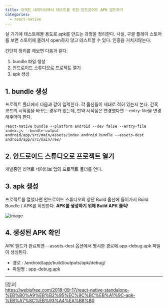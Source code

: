 ```yaml
---
title: 리액트 네이티브에서 테스트를 위한 안드로이드 APK 빌드하기
categories:
  - react-native
---
```


실 기기에 테스트해볼 용도로 apk를 만드는 과정을 정리한다. 사실, 구글 플레이 스토어를 보면 스토어에 올려서 open하지 않고 테스트할 수 있다. 인증을 거치지않는다.

간단히 정리를 해보면 다음과 같다.

1. bundle 파일 생성
2. 안드로이드 스튜디오로 프로젝트 열기
3. apk 생성

## 1. bundle 생성

프로젝트 폴더에서 다음과 같이 입력한다. 각 옵션들이 제대로 적혀 있는지 본다. 간혹 코드의 시작점을 바꾸는 경우가 있는데, 만약 시작점은 변경했다면 --entry-file을 변경해주어야 한다.

```shell
react-native bundle --platform android --dev false --entry-file index.js --bundle-output android/app/src/main/assets/index.android.bundle --assets-dest android/app/src/main/res/
```

## 2. 안드로이드 스튜디오로 프로젝트 열기

개발중인 리액트 네이티브 앱의 프로젝트 폴더를 연다.

## 3. apk 생성

프로젝트를 열었다면 안드로이드 스튜디오의 상단 Build 옵션에 들어가서 Build Bundle / APK를 확인한다. **APK를 생성하기 위해 Build APK 클릭!**

![image](https://user-images.githubusercontent.com/13075035/72409648-b726de80-37a9-11ea-84fc-05de0e2c19ad.png)

## 4. 생성된 APK 확인

APK 빌드가 완료되면 --assets-dest 옵션에서 명시한 경로에 app-debug.apk 파일이 생성된다.

- 경로 : /android/app/build/outputs/apk/debug/
- 파일명 : app-debug.apk

---

[참고]  
https://webisfree.com/2018-09-17/react-native-standalone-%EB%B0%A9%EB%B2%95%EC%9C%BC%EB%A1%9C-apk-%EB%A7%8C%EB%93%A4%EA%B8%B0
